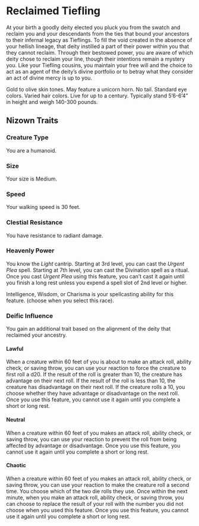 # Reclaimed Tiefling

At your birth a goodly deity elected you pluck you from the swatch and reclaim you and your descendants from the ties that bound your ancestors to their infernal legacy as Tieflings. To fill the void created in the absence of your hellish lineage, that deity instilled a part of their power within you that they cannot reclaim. Through their bestowed power, you are aware of which deity chose to reclaim your line, though their intentions remain a mystery you. Like your Tiefling cousins, you maintain your free will and the choice to act as an agent of the deity’s divine portfolio or to betray what they consider an act of divine mercy is up to you.

Gold to olive skin tones. May feature a unicorn horn. No tail. Standard eye colors. Varied hair colors. Live for up to a century. Typically stand 5’6-6’4” in height and weigh 140-300 pounds.

## Nizown Traits

### Creature Type

You are a humanoid.

### Size

Your size is Medium.

### Speed

Your walking speed is 30 feet.

### Clestial Resistance 

You have resistance to radiant damage.

### Heavenly Power

You know the *Light* cantrip. Starting at 3rd level, you can cast the *Urgent Plea* spell. Starting at 7th level, you can cast the Divination spell as a ritual. Once you cast *Urgent Plea* using this feature, you can’t cast it again until you finish a long rest unless you expend a spell slot of 2nd level or higher.

Intelligence, Wisdom, or Charisma is your spellcasting ability for this feature. (choose when you select this race).

### Deific Influence

You gain an additional trait based on the alignment of the deity that reclaimed your ancestry.

#### Lawful

When a creature within 60 feet of you is about to make an attack roll, ability check, or saving throw, you can use your reaction to force the creature to first roll a d20. If the result of the roll is greater than 10, the creature has advantage on their next roll. If the result of the roll is less than 10, the creature has disadvantage on their next roll. If the creature rolls a 10, you choose whether they have advantage or disadvantage on the next roll. Once you use this feature, you cannot use it again until you complete a short or long rest.

#### Neutral

When a creature within 60 feet of you makes an attack roll, ability check, or saving throw, you can use your reaction to prevent the roll from being affected by advantage or disadvantage. Once you use this feature, you cannot use it again until you complete a short or long rest.

#### Chaotic

When a creature within 60 feet of you makes an attack roll, ability check, or saving throw, you can use your reaction to make the creature roll a second time. You choose which of the two die rolls they use. Once within the next minute, when you make an attack roll, ability check, or saving throw, you can choose to replace the result of your roll with the number you did not choose when you used this feature. Once you use this feature, you cannot use it again until you complete a short or long rest.

